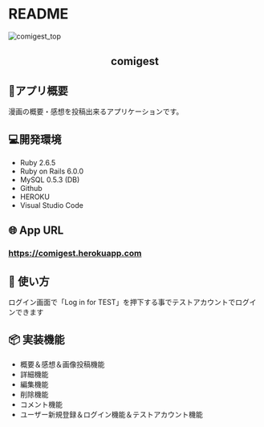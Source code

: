 # README
![comigest_top](https://user-images.githubusercontent.com/67095267/90465222-e2abe600-e149-11ea-838e-d11d6815c644.png)

<h2 align="center">comigest</h2>

## 📖アプリ概要
  漫画の概要・感想を投稿出来るアプリケーションです。
  
## 💻開発環境
- Ruby 2.6.5
- Ruby on Rails 6.0.0
- MySQL 0.5.3 (DB)
- Github
- HEROKU
- Visual Studio Code  
  
## 🌐 App URL

### **https://comigest.herokuapp.com**

## 💬 使い方
ログイン画面で「Log in for TEST」を押下する事でテストアカウントでログインできます

## 📦 実装機能
- 概要＆感想＆画像投稿機能
- 詳細機能
- 編集機能
- 削除機能
- コメント機能
- ユーザー新規登録＆ログイン機能＆テストアカウント機能
